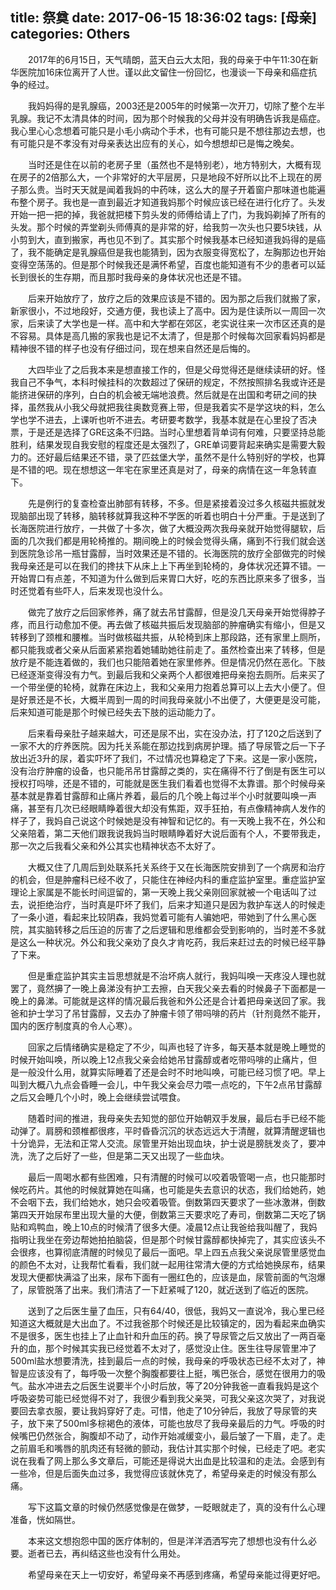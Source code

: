 title: 祭奠
date: 2017-06-15 18:36:02
tags: [母亲]
categories: Others
---
　　2017年的6月15日，天气晴朗，蓝天白云大太阳，我的母亲于中午11:30在新华医院加16床位离开了人世。谨以此文留住一份回忆，也漫谈一下母亲和癌症抗争的经过。

<!--more-->
　　我妈妈得的是乳腺癌，2003还是2005年的时候第一次开刀，切除了整个左半乳腺。我记不太清具体的时间，因为那个时候我的父母并没有明确告诉我是癌症。我心里心心念想着可能只是小毛小病动个手术，也有可能只是不想往那边去想，也有可能只是不孝没有对母亲表达出应有的关心，如今想想却已是悔之晚矣。

　　当时还是住在以前的老房子里（虽然也不是特别老），地方特别大，大概有现在房子的2倍那么大，一个非常好的大平层房，只是地段不好所以比不上现在的房子那么贵。当时天天就是闻着我妈的中药味，这么大的屋子开着窗户那味道也能遍布整个房子。我也是一直到最近才知道我妈那个时候应该已经在进行化疗了。头发开始一把一把的掉，我爸就把楼下剪头发的师傅给请上了门，为我妈剃掉了所有的头发。那个时候的弄堂剃头师傅真的是非常的好，给我剪一次头也只要5块钱，从小剪到大，直到搬家，再也见不到了。其实那个时候我基本已经知道我妈得的是癌了，我不能确定是乳腺癌但是我也能猜到，因为衣服变得宽松了，左胸那边也开始变得空荡荡的。但是那个时候我还是满怀希望，百度也能知道有不少的患者可以延长到很长的生存期，而且那时我母亲的身体状况也还是不错。

　　后来开始放疗了，放疗之后的效果应该是不错的。因为那之后我们就搬了家，新家很小，不过地段好，交通方便，我也读上了高中。因为是住读所以一周回一次家，后来读了大学也是一样。高中和大学都在郊区，老实说往来一次市区还真的是不容易。具体是高几搬的家我也是记不太清了，但是那个时候每次回家看妈妈都是精神很不错的样子也没有仔细过问，现在想来自然还是后悔的。

　　大四毕业了之后我本来是想直接工作的，但是父母觉得还是继续读研的好。怪我自己不争气，本科时候挂科的次数超过了保研的规定，不然按照排名我或许还是能挤进保研的序列，白白的机会被无端地浪费。然后就是在出国和考研之间的抉择，虽然我从小我父母就把我往奥数竞赛上带，但是我着实不是学这块的料，怎么学也学不进去，上课听也听不进去。考研要考数学，我基本就是在心里投了否决票，于是还是选择了GRE这条不归路。当时心里想着背单词有何难，只要坚持总能胜利，结果发现自我安慰的程度还是太强烈了，GRE单词要背起来确实是需要大毅力的。还好最后结果还不错，录了匹兹堡大学，虽然不是什么特别好的学校，也算是不错的吧。现在想想这一年宅在家里还真是对了，母亲的病情在这一年急转直下。

　　先是例行的复查检查出肺部有转移，不多。但是紧接着没过多久核磁共振就发现脑部出现了转移，脑转移就算我这种不学医的听着也明白十分严重。于是送到了长海医院进行放疗，一共做了十多次，做了大概没两次我母亲就开始觉得腿软，后面的几次我们都是用轮椅推的。期间晚上的时候会觉得头痛，痛到不行我们就会送到医院急诊吊一瓶甘露醇，当时效果还是不错的。长海医院的放疗全部做完的时候我母亲还是可以在我们的搀扶下从床上上下再坐到轮椅的，身体状况还算不错。一开始胃口有点差，不知道为什么做到后来胃口大好，吃的东西比原来多了很多，当时还觉着有些吓人，后来发现也没什么。

　　做完了放疗之后回家修养，痛了就去吊甘露醇，但是没几天母亲开始觉得脖子疼，而且行动愈加不便。再去做了核磁共振后发现脑部的肿瘤确实有缩小，但是又转移到了颈椎和腰椎。当时做核磁共振，从轮椅到床上那段路，还有家里上厕所，都只能我或者父亲从后面紧紧抱着她辅助她往前走了。虽然检查出来了转移，但是放疗是不能连着做的，我们也只能陪着她在家里修养。但是情况仍然在恶化。下肢已经逐渐变得没有力气。到最后我和父亲两个人都很难把母亲抱去厕所。后来买了一个带坐便的轮椅，就靠在床边上，我和父亲用力抱着总算可以上去大小便了。但是好景还是不长，大概半周到一周的时间我母亲就小不出便了，大便更是没可能，后来知道可能是那个时候已经失去下肢的运动能力了。

　　后来看母亲肚子越来越大，可还是尿不出，实在没办法，打了120之后送到了一家不大的疗养医院。因为托关系能在那边找到病房护理。插了导尿管之后一下子放出近3升的尿，着实吓坏了我们，不过情况也算稳定了下来。这是一家小医院，没有治疗肿瘤的设备，也只能吊吊甘露醇之类的，实在痛得不行了倒是有医生可以授权打吗啡，还是不错的，可能就是医生我们看着也觉得不太靠谱。那个时候母亲基本就是靠着甘露醇和止痛片养着，最后的几个晚上每过半个小时就要叫唤一声痛，甚至有几次已经眼睛睁着很大却没有焦距，双手狂拍，有点像精神病人发作的样子了，我妈自己说这个时候她是没有神智和记忆的。有一天晚上我不在，外公和父亲陪着，第二天他们跟我说我妈当时眼睛睁着好大说后面有个人，不要带我走，那一次之后我看父亲和外公其实也精神状态不太好了。

　　大概又住了几周后到处联系托关系终于又在长海医院安排到了一个病房和治疗的机会，但是肿瘤科已经不收了，只能住在神经内科的重症监护室里。重症监护室理论上家属是不能长时间逗留的，第一天晚上我父亲刚回家就被一个电话叫了过去，说拒绝治疗，当时真是吓坏了我们，后来才知道只是因为救护车送人的时候走了一条小道，看起来比较阴森，我妈觉着可能有人骗她吧，带她到了什么黑心医院，其实脑转移之后压迫的厉害了之后逻辑和思维都会受到影响的，当时差不多就是这么一种状况。外公和我父亲劝了良久才肯吃药，我后来赶过去的时候已经平静了下来。

　　但是重症监护其实主旨思想就是不治坏病人就行，我妈叫唤一天疼没人理也就罢了，竟然擤了一晚上鼻涕没有护工去擦，白天我父亲去看的时候鼻子下面都是一晚上的鼻涕。可能就是这样的情况最后我爸和外公还是合计着把母亲送回了家。我爸和护士学习了吊甘露醇，又去办了肿瘤卡领了带吗啡的药片（针剂竟然不能开，国内的医疗制度真的令人心寒）。

　　回家之后情绪确实是稳定了不少，叫声也轻了许多，每天基本就是晚上睡觉的时候开始叫唤，所以晚上12点我父亲会给她吊甘露醇或者吃带吗啡的止痛片，但是一般没什么用，就算实际睡着了还是会时不时地叫唤，可能已经习惯了吧。早上叫到大概八九点会昏睡一会儿，中午我父亲会尽力喂一点吃的，下午2点吊甘露醇之后又会睡几个小时，晚上会继续尝试喂食。

　　随着时间的推进，我母亲失去知觉的部位开始朝双手发展，最后右手已经不能动弹了。肩膀和颈椎都很疼，平时昏昏沉沉的状态远远大于清醒，就算清醒逻辑也十分诡异，无法和正常人交流。尿管里开始出现血块，护士说是膀胱发炎了，要冲洗，洗了之后好了一些，但是第二天又出现了一些血块。

　　最后一周喝水都有些困难，只有清醒的时候可以咬着吸管喝一点，也只能那时候吃药片。其他的时候就算她在叫痛，也可能是失去意识的状态，我们给她药，她不会咽下去，我们给她水，她只会咬着吸管。倒数第四天要求了一些冰激淋，倒数第四天开始尿布里出现大量的大便，倒数第三天要求吃了寿司，倒数第二天吃了锅贴和鸡鸭血，晚上10点的时候清了很多大便。凌晨12点让我爸给我叫醒了，我妈指明让我坐在旁边帮她拍拍脑袋，但是那个时候甘露醇都快掉完了，其实应该头不会很疼，也算彻底清醒的时候见了最后一面吧。早上四五点我父亲说尿管里感觉血的颜色不太对，让我帮忙看看，我们就一起用往常清大便的方式给她换尿布，结果发现大便都快满溢了出来，尿布下面有一圈红色的，应该是血，尿管前面的气泡爆了，尿管脱落了出来。我们清洁了一下赶紧喊了120，就近送到了临近的医院。

　　送到了之后医生量了血压，只有64/40，很低，我妈又一直说冷，我心里已经知道这大概就是大出血了。不过我爸那个时候还是比较镇定的，因为看起来血确实不是很多，医生也挂上了止血针和升血压的药。换了导尿管之后又放出了一两百毫升的血，那个时候其实我已经觉着不太对了，感觉没止住。医生往导尿管里冲了500ml盐水想要清洗，挂到最后一点的时候，我母亲的呼吸状态已经不太对了，神智是应该没有了，每呼吸一次整个胸腹都要往上挺，嘴巴张合，感觉在很用力的吸气。盐水冲进去之后医生说要半个小时后放，等了20分钟我爸一直看我妈是这个呼吸姿势可能已经觉得不对了，我很少看到我父亲哭，可我父亲这次哭了，对我说要回去拿衣服，要让我妈穿好了走。可惜，他走了10分钟后，我放了导尿管的夹子，放下来了500ml多棕褐色的液体，可能也放尽了我母亲最后的力气。呼吸的时候嘴巴仍然张合，胸腹却不动了，动作开始减缓变小，最后皱了一下眉，走了。走之前眉毛和嘴唇的肌肉还有轻微的颤动，我估计其实那个时候，已经走了吧。老实说在我看了网上那么多文章后，可能还是得说大出血是比较温和的走法。会感到有一些冷，但是后面失血过多，我觉得应该就休克了，希望母亲走的时候没有那么痛。

　　写下这篇文章的时候仍然感觉像是在做梦，一眨眼就走了，真的没有什么心理准备，恍如隔世。

　　本来这文想抱怨中国的医疗体制的，但是洋洋洒洒写完了想想也没有什么必要。逝者已去，再纠结这些也没有什么用处。

　　希望母亲在天上一切安好，希望母亲不再感到疼痛，希望母亲能过得更好吧。
